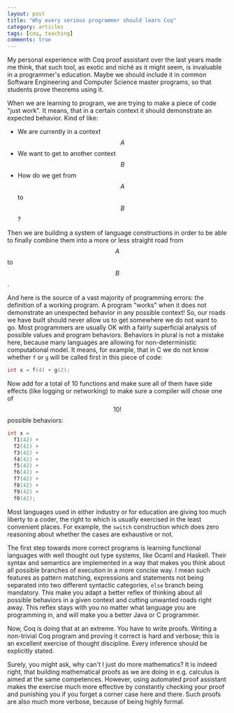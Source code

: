 ```yaml
---
layout: post
title: "Why every serious programmer should learn Coq"
category: articles
tags: [coq, teaching]
comments: true
---
```


My personal experience with Coq proof assistant over the last years made me
think, that such tool, as exotic and niché as it might seem, is invaluable in a
programmer's education. Maybe we should include it in common Software
Engineering and Computer Science master programs, so that students prove
theorems using it.

When we are learning to program, we are trying to make a piece of code "just
work". It means, that in a certain context it should demonstrate an expected
behavior. Kind of like:

* We are currently in a context $$A$$
* We want to get to another context $$B$$
* How do we get from $$A$$ to $$B$$? 

Then we are building a system of language constructions in order to be able to
finally combine them into a more or less straight road from $$A$$ to $$B$$.

And here is the source of a vast majority of programming errors: the definition
of a working program. A program "works" when it does not demonstrate an
unexpected behavior in any possible context! So, our roads we have built should
never allow us to get somewhere we do not want to go. Most programmers are
usually OK with a fairly superficial analysis of possible values and program
behaviors. Behaviors in plural is not a mistake here, because many languages are
allowing for non-deterministic computational model. It means, for example, that
in C we do not know whether `f` or `g` will be called first in this piece of code:

```c
int x = f(4) + g(2);
```

Now add for a total of 10 functions and make sure all of them have side effects (like logging or networking) to make sure a compiler will chose one of $$10!$$ possible behaviors:


```c
int x = 
  f1(42) +
  f2(42) +
  f3(42) +
  f4(42) +
  f5(42) +
  f6(42) +
  f7(42) +
  f8(42) +
  f9(42) +
  f0(42);
```


Most languages used in either industry or for education are giving too much
liberty to a coder, the right to which is usually exercised in the least
convenient places. For example, the `switch` construction which does zero
reasoning about whether the cases are exhaustive or not.


The first step towards more correct programs is learning functional languages
with well thought out type systems, like Ocaml and Haskell. Their syntax and
semantics are implemented in a way that makes you think about all possible
branches of execution in a more concise way. I mean such features as pattern
matching, expressions and statements not being separated into two different
syntactic categories, `else` branch being mandatory. This make you adapt a
better reflex of thinking about all possible behaviors in a given context and 
cutting unwanted roads right away. This reflex stays with you no matter what
language you are programming in, and will make you a better Java or C programmer.

Now, Coq is doing that at an extreme. You have to write proofs. Writing a
non-trivial Coq program and proving it correct is hard and verbose; this is an
excellent exercise of thought discipline. Every inference should be explicitly
stated. 

Surely, you might ask, why can't I just do more mathematics? It is indeed right,
that building mathematical proofs as we are doing in e.g. calculus is aimed at
the same competences. However, using automated proof assistant makes the
exercise much more effective by constantly checking your proof and punishing you
if you forget a corner case here and there. Such proofs are also much more
verbose, because of being highly formal.
